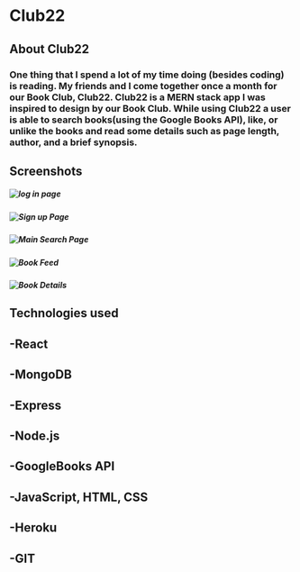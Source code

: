 # Club22 


## About Club22
### One thing that I spend a lot of my time doing (besides coding) is reading. My friends and I come together once a month for our Book Club, Club22.  Club22 is a MERN stack app I was inspired to design by our Book Club. While using Club22 a user is able to search books(using the Google Books API), like, or unlike the books and read some details such as page length, author, and a brief synopsis.

## Screenshots

##### ![log in page ](https://i.ibb.co/c2pcY9Z/Screen-Shot-2022-05-25-at-1-02-14-PM.png)
##### ![Sign up Page](https://i.ibb.co/JrwKK7d/Screen-Shot-2022-05-25-at-1-02-25-PM.png)
##### ![Main Search Page ](https://i.ibb.co/M5YmDV8/Screen-Shot-2022-05-25-at-1-02-37-PM.png)
##### ![Book Feed ](https://i.ibb.co/HK8nTwX/Screen-Shot-2022-05-25-at-1-03-22-PM.png)
##### ![Book Details ](https://i.ibb.co/ZT3HSVp/Screen-Shot-2022-05-25-at-1-04-17-PM.png)

## Technologies used

## -React
## -MongoDB
## -Express
## -Node.js
## -GoogleBooks API
## -JavaScript, HTML, CSS
## -Heroku
## -GIT
